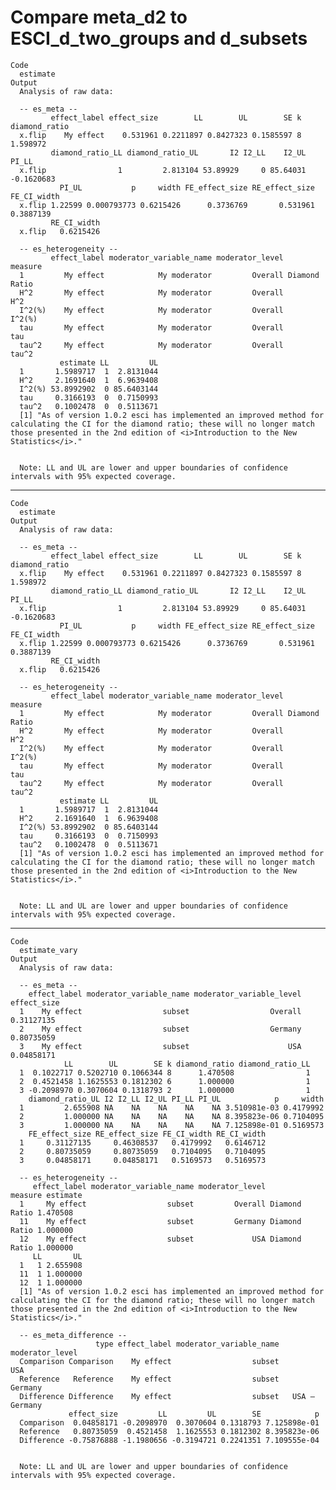 # Compare meta_d2 to ESCI_d_two_groups and d_subsets

    Code
      estimate
    Output
      Analysis of raw data:
      
      -- es_meta --
             effect_label effect_size        LL        UL        SE k diamond_ratio
      x.flip    My effect    0.531961 0.2211897 0.8427323 0.1585597 8      1.598972
             diamond_ratio_LL diamond_ratio_UL       I2 I2_LL    I2_UL      PI_LL
      x.flip                1         2.813104 53.89929     0 85.64031 -0.1620683
               PI_UL           p     width FE_effect_size RE_effect_size FE_CI_width
      x.flip 1.22599 0.000793773 0.6215426      0.3736769       0.531961   0.3887139
             RE_CI_width
      x.flip   0.6215426
      
      -- es_heterogeneity --
             effect_label moderator_variable_name moderator_level       measure
      1         My effect            My moderator         Overall Diamond Ratio
      H^2       My effect            My moderator         Overall           H^2
      I^2(%)    My effect            My moderator         Overall        I^2(%)
      tau       My effect            My moderator         Overall           tau
      tau^2     My effect            My moderator         Overall         tau^2
               estimate LL         UL
      1       1.5989717  1  2.8131044
      H^2     2.1691640  1  6.9639408
      I^2(%) 53.8992902  0 85.6403144
      tau     0.3166193  0  0.7150993
      tau^2   0.1002478  0  0.5113671
      [1] "As of version 1.0.2 esci has implemented an improved method for calculating the CI for the diamond ratio; these will no longer match those presented in the 2nd edition of <i>Introduction to the New Statistics</i>."
      
      
      Note: LL and UL are lower and upper boundaries of confidence intervals with 95% expected coverage.

---

    Code
      estimate
    Output
      Analysis of raw data:
      
      -- es_meta --
             effect_label effect_size        LL        UL        SE k diamond_ratio
      x.flip    My effect    0.531961 0.2211897 0.8427323 0.1585597 8      1.598972
             diamond_ratio_LL diamond_ratio_UL       I2 I2_LL    I2_UL      PI_LL
      x.flip                1         2.813104 53.89929     0 85.64031 -0.1620683
               PI_UL           p     width FE_effect_size RE_effect_size FE_CI_width
      x.flip 1.22599 0.000793773 0.6215426      0.3736769       0.531961   0.3887139
             RE_CI_width
      x.flip   0.6215426
      
      -- es_heterogeneity --
             effect_label moderator_variable_name moderator_level       measure
      1         My effect            My moderator         Overall Diamond Ratio
      H^2       My effect            My moderator         Overall           H^2
      I^2(%)    My effect            My moderator         Overall        I^2(%)
      tau       My effect            My moderator         Overall           tau
      tau^2     My effect            My moderator         Overall         tau^2
               estimate LL         UL
      1       1.5989717  1  2.8131044
      H^2     2.1691640  1  6.9639408
      I^2(%) 53.8992902  0 85.6403144
      tau     0.3166193  0  0.7150993
      tau^2   0.1002478  0  0.5113671
      [1] "As of version 1.0.2 esci has implemented an improved method for calculating the CI for the diamond ratio; these will no longer match those presented in the 2nd edition of <i>Introduction to the New Statistics</i>."
      
      
      Note: LL and UL are lower and upper boundaries of confidence intervals with 95% expected coverage.

---

    Code
      estimate_vary
    Output
      Analysis of raw data:
      
      -- es_meta --
        effect_label moderator_variable_name moderator_variable_level effect_size
      1    My effect                  subset                  Overall  0.31127135
      2    My effect                  subset                  Germany  0.80735059
      3    My effect                  subset                      USA  0.04858171
                LL        UL        SE k diamond_ratio diamond_ratio_LL
      1  0.1022717 0.5202710 0.1066344 8      1.470508                1
      2  0.4521458 1.1625553 0.1812302 6      1.000000                1
      3 -0.2098970 0.3070604 0.1318793 2      1.000000                1
        diamond_ratio_UL I2 I2_LL I2_UL PI_LL PI_UL            p     width
      1         2.655908 NA    NA    NA    NA    NA 3.510981e-03 0.4179992
      2         1.000000 NA    NA    NA    NA    NA 8.395823e-06 0.7104095
      3         1.000000 NA    NA    NA    NA    NA 7.125898e-01 0.5169573
        FE_effect_size RE_effect_size FE_CI_width RE_CI_width
      1     0.31127135     0.46308537   0.4179992   0.6146712
      2     0.80735059     0.80735059   0.7104095   0.7104095
      3     0.04858171     0.04858171   0.5169573   0.5169573
      
      -- es_heterogeneity --
         effect_label moderator_variable_name moderator_level       measure estimate
      1     My effect                  subset         Overall Diamond Ratio 1.470508
      11    My effect                  subset         Germany Diamond Ratio 1.000000
      12    My effect                  subset             USA Diamond Ratio 1.000000
         LL       UL
      1   1 2.655908
      11  1 1.000000
      12  1 1.000000
      [1] "As of version 1.0.2 esci has implemented an improved method for calculating the CI for the diamond ratio; these will no longer match those presented in the 2nd edition of <i>Introduction to the New Statistics</i>."
      
      -- es_meta_difference --
                       type effect_label moderator_variable_name moderator_level
      Comparison Comparison    My effect                  subset             USA
      Reference   Reference    My effect                  subset         Germany
      Difference Difference    My effect                  subset   USA ‒ Germany
                 effect_size         LL         UL        SE            p
      Comparison  0.04858171 -0.2098970  0.3070604 0.1318793 7.125898e-01
      Reference   0.80735059  0.4521458  1.1625553 0.1812302 8.395823e-06
      Difference -0.75876888 -1.1980656 -0.3194721 0.2241351 7.109555e-04
      
      
      Note: LL and UL are lower and upper boundaries of confidence intervals with 95% expected coverage.

